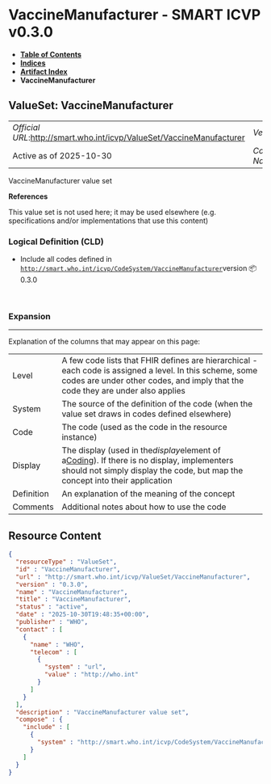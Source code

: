 # VaccineManufacturer - SMART ICVP v0.3.0

* [**Table of Contents**](toc.md)
* [**Indices**](indices.md)
* [**Artifact Index**](artifacts.md)
* **VaccineManufacturer**

## ValueSet: VaccineManufacturer 

| | |
| :--- | :--- |
| *Official URL*:http://smart.who.int/icvp/ValueSet/VaccineManufacturer | *Version*:0.3.0 |
| Active as of 2025-10-30 | *Computable Name*:VaccineManufacturer |

 
VaccineManufacturer value set 

 **References** 

This value set is not used here; it may be used elsewhere (e.g. specifications and/or implementations that use this content)

### Logical Definition (CLD)

* Include all codes defined in [`http://smart.who.int/icvp/CodeSystem/VaccineManufacturer`](CodeSystem-VaccineManufacturer.md)version 📦0.3.0

 

### Expansion

-------

 Explanation of the columns that may appear on this page: 

| | |
| :--- | :--- |
| Level | A few code lists that FHIR defines are hierarchical - each code is assigned a level. In this scheme, some codes are under other codes, and imply that the code they are under also applies |
| System | The source of the definition of the code (when the value set draws in codes defined elsewhere) |
| Code | The code (used as the code in the resource instance) |
| Display | The display (used in the*display*element of a[Coding](http://hl7.org/fhir/R4/datatypes.html#Coding)). If there is no display, implementers should not simply display the code, but map the concept into their application |
| Definition | An explanation of the meaning of the concept |
| Comments | Additional notes about how to use the code |



## Resource Content

```json
{
  "resourceType" : "ValueSet",
  "id" : "VaccineManufacturer",
  "url" : "http://smart.who.int/icvp/ValueSet/VaccineManufacturer",
  "version" : "0.3.0",
  "name" : "VaccineManufacturer",
  "title" : "VaccineManufacturer",
  "status" : "active",
  "date" : "2025-10-30T19:48:35+00:00",
  "publisher" : "WHO",
  "contact" : [
    {
      "name" : "WHO",
      "telecom" : [
        {
          "system" : "url",
          "value" : "http://who.int"
        }
      ]
    }
  ],
  "description" : "VaccineManufacturer value set",
  "compose" : {
    "include" : [
      {
        "system" : "http://smart.who.int/icvp/CodeSystem/VaccineManufacturer"
      }
    ]
  }
}

```
